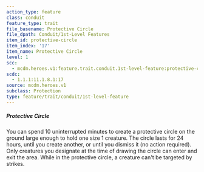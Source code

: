 ```yaml
---
action_type: feature
class: conduit
feature_type: trait
file_basename: Protective Circle
file_dpath: Conduit/1st-Level Features
item_id: protective-circle
item_index: '17'
item_name: Protective Circle
level: 1
scc:
  - mcdm.heroes.v1:feature.trait.conduit.1st-level-feature:protective-circle
scdc:
  - 1.1.1:11.1.8.1:17
source: mcdm.heroes.v1
subclass: Protection
type: feature/trait/conduit/1st-level-feature
---
```


##### Protective Circle

You can spend 10 uninterrupted minutes to create a protective circle on the ground large enough to hold one size 1 creature. The circle lasts for 24 hours, until you create another, or until you dismiss it (no action required). Only creatures you designate at the time of drawing the circle can enter and exit the area. While in the protective circle, a creature can't be targeted by strikes.
